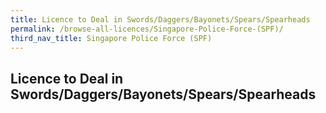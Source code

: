 ```yaml
---
title: Licence to Deal in Swords/Daggers/Bayonets/Spears/Spearheads
permalink: /browse-all-licences/Singapore-Police-Force-(SPF)/
third_nav_title: Singapore Police Force (SPF)
---
```

## Licence to Deal in Swords/Daggers/Bayonets/Spears/Spearheads
